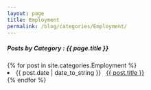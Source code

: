 ```yaml
---
layout: page
title: Employment
permalink: /blog/categories/Employment/
---
```


<h5> Posts by Category : {{ page.title }} </h5>

<div class="card">
{% for post in site.categories.Employment %}
 <li class="category-posts"><span>{{ post.date | date_to_string }}</span> &nbsp; <a href="{{ post.url }}">{{ post.title }}</a></li>
{% endfor %}
</div>
